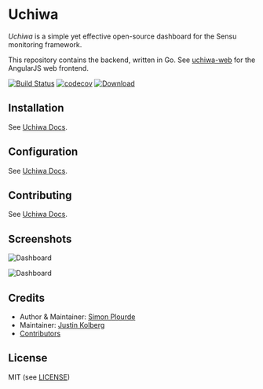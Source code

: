 # Uchiwa
*Uchiwa* is a simple yet effective open-source dashboard for the Sensu monitoring framework.

This repository contains the backend, written in Go.
See [uchiwa-web](https://github.com/sensu/uchiwa-web) for the AngularJS web frontend.

[![Build Status](https://travis-ci.org/sensu/uchiwa.svg?branch=master)](https://travis-ci.org/sensu/uchiwa)
[![codecov](https://codecov.io/gh/sensu/uchiwa/branch/master/graph/badge.svg)](https://codecov.io/gh/sensu/uchiwa)
[![Download](https://api.bintray.com/packages/palourde/uchiwa/uchiwa/images/download.svg) ](https://uchiwa.io/#/download)

## Installation
See [Uchiwa Docs](https://docs.uchiwa.io/getting-started/installation/).

## Configuration
See [Uchiwa Docs](https://docs.uchiwa.io/getting-started/configuration/).

## Contributing
See [Uchiwa Docs](https://docs.uchiwa.io/contributing/).

## Screenshots
![Dashboard](http://palourde.github.io/images/uchiwa-dashboard.png)

![Dashboard](http://palourde.github.io/images/uchiwa-client.png)

## Credits
* Author & Maintainer: [Simon Plourde][author]
* Maintainer: [Justin Kolberg][amdprophet]
* [Contributors](https://github.com/sensu/uchiwa/graphs/contributors)

## License
MIT (see [LICENSE][license])

[author]:                 https://github.com/palourde
[license]:                https://github.com/sensu/uchiwa/blob/master/LICENSE
[amdprophet]:             https://github.com/amdprophet
